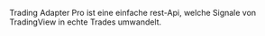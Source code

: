 Trading Adapter Pro ist eine einfache rest-Api, welche Signale von TradingView in echte Trades umwandelt.
